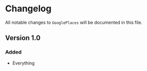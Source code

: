 # Changelog

All notable changes to `GooglePlaces` will be documented in this file.

## Version 1.0

### Added
- Everything

